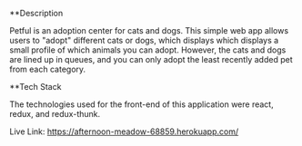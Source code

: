 **Description

Petful is an adoption center for cats and dogs. This simple web app allows users to "adopt" different cats or dogs, which displays which displays a small profile of which animals you can adopt. However, the cats and dogs are lined up in queues, and you can only adopt the least recently added pet from each category.

**Tech Stack

The technologies used for the front-end of this application were react, redux, and redux-thunk.

Live Link: https://afternoon-meadow-68859.herokuapp.com/
